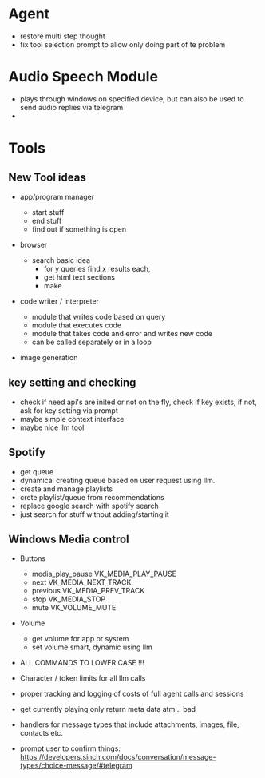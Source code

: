

# Agent
- restore multi step thought
- fix tool selection prompt to allow only doing part of te problem

# Audio Speech Module
- plays through windows on specified device, but can also be used to send audio replies via telegram
- 



# Tools
## New Tool ideas
- app/program manager
    - start stuff
    - end stuff
    - find out if something is open
- browser
    - search basic idea
        - for y queries find x results each,
        - get html text sections 
        - make 

- code writer / interpreter
    - module that writes code based on query
    - module that executes code
    - module that takes code and error and writes new code
    - can be called separately or in a loop

- image generation


## key setting and checking
- check if need api's are inited or not on the fly, check if key exists, if not, ask for key setting via prompt
- maybe simple context interface
- maybe nice llm tool

## Spotify
- get queue
- dynamical creating queue based on user request using llm.
- create and manage playlists
- crete playlist/queue from recommendations
- replace google search with spotify search
- just search for stuff without adding/starting it


## Windows Media control
- Buttons
    - media_play_pause      VK_MEDIA_PLAY_PAUSE
    - next                  VK_MEDIA_NEXT_TRACK
    - previous              VK_MEDIA_PREV_TRACK
    - stop                  VK_MEDIA_STOP
    - mute                  VK_VOLUME_MUTE
- Volume
    - get volume for app or system
    - set volume smart, dynamic using llm


- ALL COMMANDS TO LOWER CASE !!!
- Character / token limits for all llm calls
- proper tracking and logging of costs of full agent calls and sessions
- get currently playing only return meta data atm... bad
- handlers for message types that include attachments, images, file, contacts etc. 

- prompt user to confirm things: https://developers.sinch.com/docs/conversation/message-types/choice-message/#telegram

